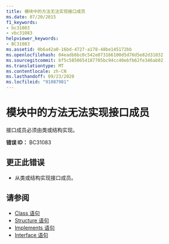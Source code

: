 ```yaml
---
title: 模块中的方法无法实现接口成员
ms.date: 07/20/2015
f1_keywords:
- bc31083
- vbc31083
helpviewer_keywords:
- BC31083
ms.assetid: 0b6a42a0-16bd-4727-a178-48be145172bb
ms.openlocfilehash: 04eadb6bc0c542e073166100d5d76d5e82d31032
ms.sourcegitcommit: bf5c5850654187705bc94cc40ebfb62fe346ab02
ms.translationtype: MT
ms.contentlocale: zh-CN
ms.lasthandoff: 09/23/2020
ms.locfileid: "91087981"
---
```

# <a name="methods-in-a-module-cannot-implement-interface-members"></a>模块中的方法无法实现接口成员

接口成员必须由类或结构实现。  
  
 **错误 ID：** BC31083  
  
## <a name="to-correct-this-error"></a>更正此错误  
  
- 从类或结构实现接口成员。  
  
## <a name="see-also"></a>请参阅

- [Class 语句](../language-reference/statements/class-statement.md)
- [Structure 语句](../language-reference/statements/structure-statement.md)
- [Implements 语句](../language-reference/statements/implements-statement.md)
- [Interface 语句](../language-reference/statements/interface-statement.md)
